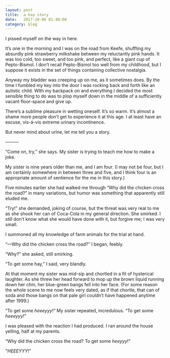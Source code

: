 ```yaml
---
layout: post
title:  a hay story
date:   2017-10-06 01:40:00
category: blog
---
```


I pissed myself on the way in here.

It’s one in the morning and I was on the road from Keefe, shuffling my absurdly pink strawberry milkshake between my reluctantly pink hands. It was too cold, too sweet, and too pink, and perfect, like a giant cup of Pepto-Bismol. I don’t recall Pepto-Bismol too well from my childhood, but I suppose it exists in the set of things containing collective nostalgia.

Anyway my bladder was creeping up on me, as it sometimes does. By the time I fumbled my key into the door I was rocking back and forth like an autistic child. WIth my backpack on and everything I decided the most sensible thing to do was to plop myself down in the middle of a sufficiently vacant floor-space and give up.

There’s a sublime pleasure in wetting oneself. It’s so warm. It’s almost a shame more people don’t get to experience it at this age. I at least have an excuse, vis-á-vis extreme urinary incontinence.

But never mind about urine, let me tell you a story.

———

“Come on, try,” she says. My sister is trying to teach me how to make a joke.

 My sister is nine years older than me, and I am four. (I may not be four, but I am certainly somewhere in between three and five, and I think four is an appropriate amount of sentience for the me in this story.)
 
Five minutes earlier she had walked me through “Why did the chicken cross the road?” in many variations, but humor was something that apparently still eluded me.

“Try!” she demanded, joking of course, but the threat was very real to me as she shook her can of Coca-Cola in my general direction. She smirked. I still don’t know what she would have done with it, but forgive me; I was very small. 

I summoned all my knowledge of farm animals for the trial at hand. 

“—Why did the chicken cross the road?” I began, feebly.

“Why?” she asked, still smirking.

“To get some hay,” I said, very blandly.

At that  moment my sister was mid-sip and chortled in a fit of hysterical laughter. As she threw her head forward to mop up the brown liquid running down her chin, her blue-green bangs fell into her face. (For some reason the whole scene to me now feels very dated, as if that chortle, that can of soda and those bangs on that pale girl couldn’t have happened anytime after 1999.)

“To get some _heeeyyy_!” My sister repeated, incredulous. “To get some _heeeyyy_!”

I was pleased with the reaction I had produced. I ran around the  house yelling, half at my parents.

“Why did the chicken cross the road? To get some *heeyyy*!" 

"*HEEEYYY*!”

